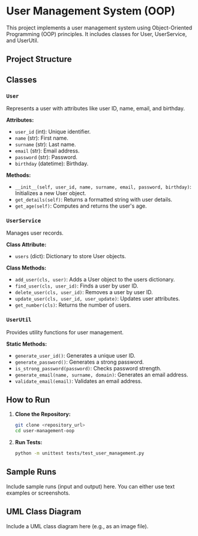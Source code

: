 # User Management System (OOP)

This project implements a user management system using Object-Oriented Programming (OOP) principles. It includes classes for User, UserService, and UserUtil.

## Project Structure
## Classes

### `User`

Represents a user with attributes like user ID, name, email, and birthday.

**Attributes:**

* `user_id` (int): Unique identifier.
* `name` (str): First name.
* `surname` (str): Last name.
* `email` (str): Email address.
* `password` (str): Password.
* `birthday` (datetime): Birthday.

**Methods:**

* `__init__(self, user_id, name, surname, email, password, birthday)`: Initializes a new User object.
* `get_details(self)`: Returns a formatted string with user details.
* `get_age(self)`: Computes and returns the user's age.

### `UserService`

Manages user records.

**Class Attribute:**

* `users` (dict): Dictionary to store User objects.

**Class Methods:**

* `add_user(cls, user)`: Adds a User object to the users dictionary.
* `find_user(cls, user_id)`: Finds a user by user ID.
* `delete_user(cls, user_id)`: Removes a user by user ID.
* `update_user(cls, user_id, user_update)`: Updates user attributes.
* `get_number(cls)`: Returns the number of users.

### `UserUtil`

Provides utility functions for user management.

**Static Methods:**

* `generate_user_id()`: Generates a unique user ID.
* `generate_password()`: Generates a strong password.
* `is_strong_password(password)`: Checks password strength.
* `generate_email(name, surname, domain)`: Generates an email address.
* `validate_email(email)`: Validates an email address.

## How to Run

1.  **Clone the Repository:**
    ```bash
    git clone <repository_url>
    cd user-management-oop
    ```
2.  **Run Tests:**
    ```bash
    python -m unittest tests/test_user_management.py
    ```

## Sample Runs

Include sample runs (input and output) here. You can either use text examples or screenshots.

## UML Class Diagram

Include a UML class diagram here (e.g., as an image file).
